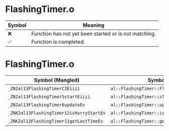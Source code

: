 # FlashingTimer.o
| Symbol | Meaning 
| ------------- | ------------- 
| :x: | Function has not yet been started or is not matching. 
| :white_check_mark: | Function is completed. 


# FlashingTimer.o
| Symbol (Mangled) | Symbol (Demangled) | Decompiled? |
| ------------- |  ------------- | ------------- |
| `_ZN2al13FlashingTimerC2Eiiii` | `al::FlashingTimer::FlashingTimer(int,int,int,int)` | :white_check_mark: |
| `_ZN2al13FlashingTimer5startEiiii` | `al::FlashingTimer::start(int,int,int,int)` | :white_check_mark: |
| `_ZN2al13FlashingTimer6updateEv` | `al::FlashingTimer::update(void)` | :white_check_mark: |
| `_ZNK2al13FlashingTimer12isHurryStartEv` | `al::FlashingTimer::isHurryStart(void)const` | :white_check_mark: |
| `_ZNK2al13FlashingTimer11getLastTimeEv` | `al::FlashingTimer::getLastTime(void)const` | :white_check_mark: |
